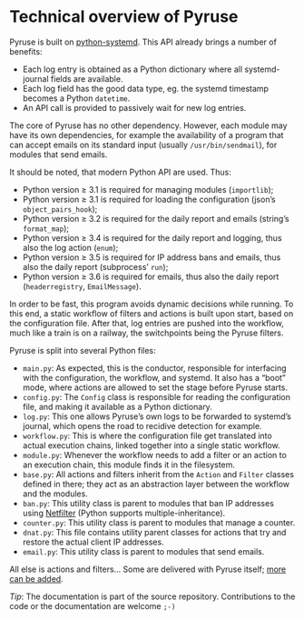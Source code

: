 # Technical overview of Pyruse

Pyruse is built on [python-systemd](https://www.freedesktop.org/software/systemd/python-systemd/journal.html).
This API already brings a number of benefits:

* Each log entry is obtained as a Python dictionary where all systemd-journal fields are available.
* Each log field has the good data type, eg. the systemd timestamp becomes a Python `datetime`.
* An API call is provided to passively wait for new log entries.

The core of Pyruse has no other dependency.
However, each module may have its own dependencies, for example the availability of a program that can accept emails on its standard input (usually `/usr/bin/sendmail`), for modules that send emails.

It should be noted, that modern Python API are used. Thus:

* Python version ≥ 3.1 is required for managing modules (`importlib`);
* Python version ≥ 3.1 is required for loading the configuration (json’s `object_pairs_hook`);
* Python version ≥ 3.2 is required for the daily report and emails (string’s `format_map`);
* Python version ≥ 3.4 is required for the daily report and logging, thus also the log action (`enum`);
* Python version ≥ 3.5 is required for IP address bans and emails, thus also the daily report (subprocess’ `run`);
* Python version ≥ 3.6 is required for emails, thus also the daily report (`headerregistry`, `EmailMessage`).

In order to be fast, this program avoids dynamic decisions while running.
To this end, a static workflow of filters and actions is built upon start, based on the configuration file.
After that, log entries are pushed into the workflow, much like a train is on a railway, the switchpoints being the Pyruse filters.

Pyruse is split into several Python files:

* `main.py`: As expected, this is the conductor, responsible for interfacing with the configuration, the workflow, and systemd. It also has a “boot” mode, where actions are allowed to set the stage before Pyruse starts.
* `config.py`: The `Config` class is responsible for reading the configuration file, and making it available as a Python dictionary.
* `log.py`: This one allows Pyruse’s own logs to be forwarded to systemd’s journal, which opens the road to recidive detection for example.
* `workflow.py`: This is where the configuration file get translated into actual execution chains, linked together into a single static workflow.
* `module.py`: Whenever the workflow needs to add a filter or an action to an execution chain, this module finds it in the filesystem.
* `base.py`: All actions and filters inherit from the `Action` and `Filter` classes defined in there; they act as an abstraction layer between the workflow and the modules.
* `ban.py`: This utility class is parent to modules that ban IP addresses using [Netfilter](https://netfilter.org/) (Python supports multiple-inheritance).
* `counter.py`: This utility class is parent to modules that manage a counter.
* `dnat.py`: This file contains utility parent classes for actions that try and restore the actual client IP addresses.
* `email.py`: This utility class is parent to modules that send emails.

All else is actions and filters…
Some are delivered with Pyruse itself; [more can be added](customize.md).

_Tip_: The documentation is part of the source repository.
Contributions to the code or the documentation are welcome `;-)`
